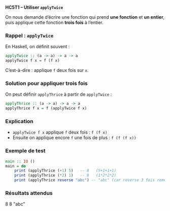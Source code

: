 **HC5T1 – Utiliser `applyTwice`**

On nous demande d’écrire une fonction qui prend **une fonction** et **un entier**,
puis applique cette fonction **trois fois** à l’entier.

###  Rappel : `applyTwice`

En Haskell, on définit souvent :

```haskell
applyTwice :: (a -> a) -> a -> a
applyTwice f x = f (f x)
```

C’est-à-dire : applique `f` deux fois sur `x`.

###  Solution pour appliquer **trois fois**

On peut définir `applyThrice` à partir de `applyTwice` :

```haskell
applyThrice :: (a -> a) -> a -> a
applyThrice f x = f (applyTwice f x)
```

###  Explication

* `applyTwice f x` applique `f` deux fois : `f (f x)`
* Ensuite on applique encore `f` une fois de plus : `f (f (f x))`

###  Exemple de test

```haskell
main :: IO ()
main = do
    print (applyThrice (+1) 5)   -- 8   (5+1+1+1)
    print (applyThrice (*2) 1)   -- 8   (1*2*2*2)
    print (applyThrice reverse "abc") -- "abc" (car reverse 3 fois remet la chaîne d'origine)
```

###  Résultats attendus

8
8
"abc"
```
